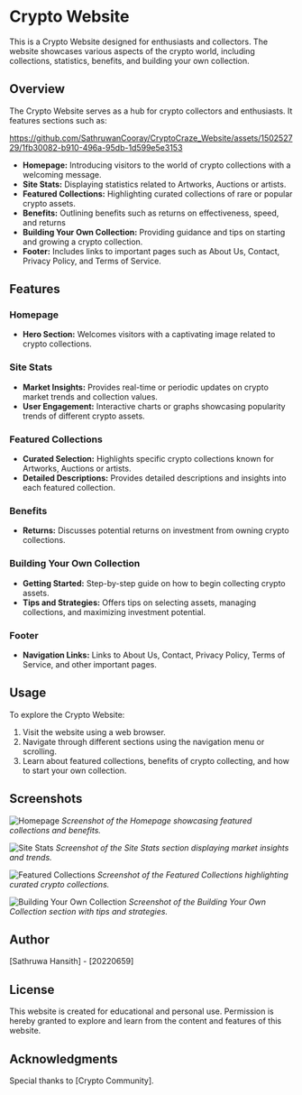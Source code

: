 # Crypto Website

This is a Crypto Website designed for enthusiasts and collectors. The website showcases various aspects of the crypto world, including collections, statistics, benefits, and building your own collection.

## Overview

The Crypto Website serves as a hub for crypto collectors and enthusiasts. It features sections such as:

https://github.com/SathruwanCooray/CryptoCraze_Website/assets/150252729/1fb30082-b910-496a-95db-1d599e5e3153

- **Homepage:** Introducing visitors to the world of crypto collections with a welcoming message.
- **Site Stats:** Displaying statistics related to Artworks, Auctions or artists.
- **Featured Collections:** Highlighting curated collections of rare or popular crypto assets.
- **Benefits:** Outlining benefits such as returns on effectiveness, speed, and returns
- **Building Your Own Collection:** Providing guidance and tips on starting and growing a crypto collection.
- **Footer:** Includes links to important pages such as About Us, Contact, Privacy Policy, and Terms of Service.

## Features

### Homepage

- **Hero Section:** Welcomes visitors with a captivating image related to crypto collections.

### Site Stats

- **Market Insights:** Provides real-time or periodic updates on crypto market trends and collection values.
- **User Engagement:** Interactive charts or graphs showcasing popularity trends of different crypto assets.

### Featured Collections

- **Curated Selection:** Highlights specific crypto collections known for Artworks, Auctions or artists.
- **Detailed Descriptions:** Provides detailed descriptions and insights into each featured collection.

### Benefits

- **Returns:** Discusses potential returns on investment from owning crypto collections.

### Building Your Own Collection

- **Getting Started:** Step-by-step guide on how to begin collecting crypto assets.
- **Tips and Strategies:** Offers tips on selecting assets, managing collections, and maximizing investment potential.

### Footer

- **Navigation Links:** Links to About Us, Contact, Privacy Policy, Terms of Service, and other important pages.

## Usage

To explore the Crypto Website:

1. Visit the website using a web browser.
2. Navigate through different sections using the navigation menu or scrolling.
3. Learn about featured collections, benefits of crypto collecting, and how to start your own collection.

## Screenshots

![Homepage](https://imgur.com/CyRzXzX.png)
*Screenshot of the Homepage showcasing featured collections and benefits.*

![Site Stats](https://imgur.com/OIWlP3W.png)
*Screenshot of the Site Stats section displaying market insights and trends.*

![Featured Collections](https://imgur.com/qCyzYwp.png)
*Screenshot of the Featured Collections highlighting curated crypto collections.*

![Building Your Own Collection](https://imgur.com/SXatmQu.png)
*Screenshot of the Building Your Own Collection section with tips and strategies.*

## Author

[Sathruwa Hansith] - [20220659]

## License

This website is created for educational and personal use. Permission is hereby granted to explore and learn from the content and features of this website.

## Acknowledgments

Special thanks to [Crypto Community].
